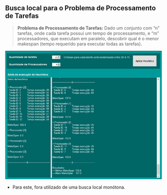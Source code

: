 ## Busca local para o Problema de Processamento de Tarefas

> **Problema de Processamento de Tarefas:**
Dado um conjunto com “n” tarefas, onde cada tarefa possui um tempo de processamento, e “m” processadores, que executam em paralelo, descobrir qual é o menor makespan  (tempo requerido para executar todas as tarefas).

![](aplicacao.PNG)

+ Para este, fora utilizado de uma busca local monótona.
